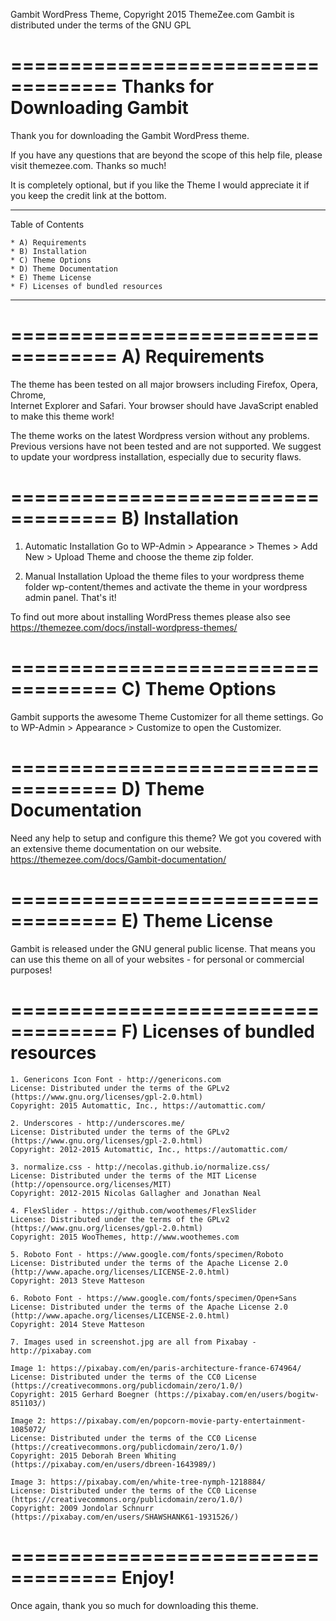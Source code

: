 Gambit WordPress Theme, Copyright 2015 ThemeZee.com
Gambit is distributed under the terms of the GNU GPL

===================================
Thanks for Downloading Gambit
===================================

Thank you for downloading the Gambit WordPress theme.

If you have any questions that are beyond the scope of this help file, 
please visit themezee.com. Thanks so much!

It is completely optional, but if you like the Theme I would appreciate it if 
you keep the credit link at the bottom.

-----------------------------------
Table of Contents

    * A) Requirements
    * B) Installation
    * C) Theme Options
    * D) Theme Documentation
    * E) Theme License
	* F) Licenses of bundled resources
-----------------------------------

===================================
A) Requirements
===================================

The theme has been tested on all major browsers including Firefox, Opera, Chrome,  
Internet Explorer and Safari. Your browser should have JavaScript enabled to make this theme work!

The theme works on the latest Wordpress version without any problems. Previous versions have not been tested
and are not supported. We suggest to update your wordpress installation, especially due to security flaws.

===================================
B) Installation
===================================

   1. Automatic Installation
      Go to WP-Admin > Appearance > Themes > Add New > Upload Theme and choose the theme zip folder.

   2. Manual Installation
      Upload the theme files to your wordpress theme folder wp-content/themes and activate the theme in
      your wordpress admin panel. That's it!

To find out more about installing WordPress themes please also see https://themezee.com/docs/install-wordpress-themes/

===================================
C) Theme Options
===================================

Gambit supports the awesome Theme Customizer for all theme settings. 
Go to WP-Admin > Appearance > Customize to open the Customizer.

===================================
D) Theme Documentation
===================================

Need any help to setup and configure this theme? We got you covered with an extensive theme documentation on our website.
https://themezee.com/docs/Gambit-documentation/

===================================
E) Theme License
===================================

Gambit is released under the GNU general public license. 
That means you can use this theme on all of your websites - for personal or commercial purposes!

===================================
F) Licenses of bundled resources
===================================

	1. Genericons Icon Font - http://genericons.com
	License: Distributed under the terms of the GPLv2 (https://www.gnu.org/licenses/gpl-2.0.html)
	Copyright: 2015 Automattic, Inc., https://automattic.com/
	
	2. Underscores - http://underscores.me/
	License: Distributed under the terms of the GPLv2 (https://www.gnu.org/licenses/gpl-2.0.html)
	Copyright: 2012-2015 Automattic, Inc., https://automattic.com/

	3. normalize.css - http://necolas.github.io/normalize.css/
	License: Distributed under the terms of the MIT License (http://opensource.org/licenses/MIT)
	Copyright: 2012-2015 Nicolas Gallagher and Jonathan Neal
	
	4. FlexSlider - https://github.com/woothemes/FlexSlider
	License: Distributed under the terms of the GPLv2 (https://www.gnu.org/licenses/gpl-2.0.html)
	Copyright: 2015 WooThemes, http://www.woothemes.com
	
	5. Roboto Font - https://www.google.com/fonts/specimen/Roboto
	License: Distributed under the terms of the Apache License 2.0 (http://www.apache.org/licenses/LICENSE-2.0.html)
	Copyright: 2013 Steve Matteson
	
	6. Roboto Font - https://www.google.com/fonts/specimen/Open+Sans
	License: Distributed under the terms of the Apache License 2.0 (http://www.apache.org/licenses/LICENSE-2.0.html)
	Copyright: 2014 Steve Matteson
	
	7. Images used in screenshot.jpg are all from Pixabay - http://pixabay.com
	
	Image 1: https://pixabay.com/en/paris-architecture-france-674964/
	License: Distributed under the terms of the CC0 License (https://creativecommons.org/publicdomain/zero/1.0/)
	Copyright: 2015 Gerhard Boegner (https://pixabay.com/en/users/bogitw-851103/)
	
	Image 2: https://pixabay.com/en/popcorn-movie-party-entertainment-1085072/
	License: Distributed under the terms of the CC0 License (https://creativecommons.org/publicdomain/zero/1.0/)
	Copyright: 2015 Deborah Breen Whiting (https://pixabay.com/en/users/dbreen-1643989/)
	
	Image 3: https://pixabay.com/en/white-tree-nymph-1218884/
	License: Distributed under the terms of the CC0 License (https://creativecommons.org/publicdomain/zero/1.0/)
	Copyright: 2009 Jondolar Schnurr (https://pixabay.com/en/users/SHAWSHANK61-1931526/)

===================================
Enjoy!
===================================

Once again, thank you so much for downloading this theme. 